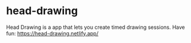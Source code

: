 # head-drawing
Head Drawing is a app that lets you create timed drawing sessions. Have fun:
https://head-drawing.netlify.app/
